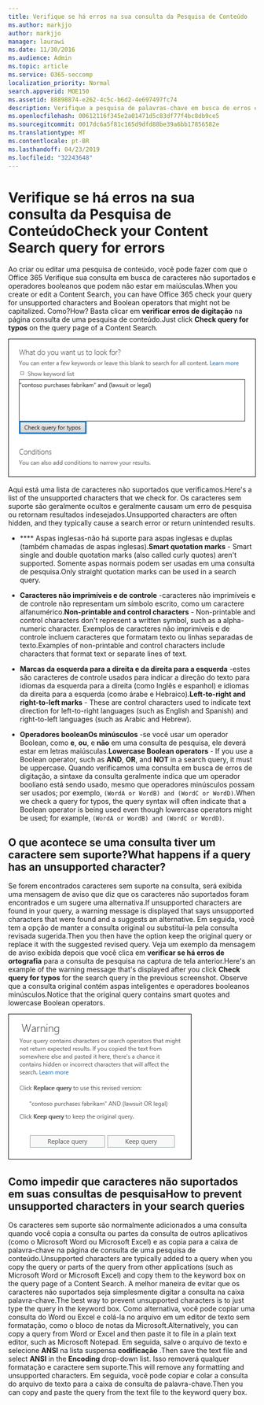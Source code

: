 ```yaml
---
title: Verifique se há erros na sua consulta da Pesquisa de Conteúdo
ms.author: markjjo
author: markjjo
manager: laurawi
ms.date: 11/30/2016
ms.audience: Admin
ms.topic: article
ms.service: O365-seccomp
localization_priority: Normal
search.appverid: MOE150
ms.assetid: 88898874-e262-4c5c-b6d2-4e697497fc74
description: Verifique a pesquisa de palavras-chave em busca de erros e erros de digitação, como caracteres não suportados e operadores booleanos minúsculos, antes de executar a pesquisa. Se encontrarmos um erro, sugeriremos uma consulta revisada.
ms.openlocfilehash: 00612116f345e2a01471d5c83df77f4bc8db9ce5
ms.sourcegitcommit: 0017dc6a5f81c165d9dfd88be39a6bb17856582e
ms.translationtype: MT
ms.contentlocale: pt-BR
ms.lasthandoff: 04/23/2019
ms.locfileid: "32243648"
---
```

# <a name="check-your-content-search-query-for-errors"></a><span data-ttu-id="9a332-104">Verifique se há erros na sua consulta da Pesquisa de Conteúdo</span><span class="sxs-lookup"><span data-stu-id="9a332-104">Check your Content Search query for errors</span></span>

<span data-ttu-id="9a332-105">Ao criar ou editar uma pesquisa de conteúdo, você pode fazer com que o Office 365 Verifique sua consulta em busca de caracteres não suportados e operadores booleanos que podem não estar em maiúsculas.</span><span class="sxs-lookup"><span data-stu-id="9a332-105">When you create or edit a Content Search, you can have Office 365 check your query for unsupported characters and Boolean operators that might not be capitalized.</span></span> <span data-ttu-id="9a332-106">Como?</span><span class="sxs-lookup"><span data-stu-id="9a332-106">How?</span></span> <span data-ttu-id="9a332-107">Basta clicar em **verificar erros de digitação** na página consulta de uma pesquisa de conteúdo.</span><span class="sxs-lookup"><span data-stu-id="9a332-107">Just click **Check query for typos** on the query page of a Content Search.</span></span> 
  
![Clique em "verificar erros de ortografia" para verificar se há caracteres não suportados na consulta de pesquisa.](media/e5314306-cfb2-481d-9b5c-13ce658156e7.png)
  
<span data-ttu-id="9a332-109">Aqui está uma lista de caracteres não suportados que verificamos.</span><span class="sxs-lookup"><span data-stu-id="9a332-109">Here's a list of the unsupported characters that we check for.</span></span> <span data-ttu-id="9a332-110">Os caracteres sem suporte são geralmente ocultos e geralmente causam um erro de pesquisa ou retornam resultados indesejados.</span><span class="sxs-lookup"><span data-stu-id="9a332-110">Unsupported characters are often hidden, and they typically cause a search error or return unintended results.</span></span>
  
- <span data-ttu-id="9a332-111">\*\*\*\* Aspas inglesas-não há suporte para aspas inglesas e duplas (também chamadas de aspas inglesas).</span><span class="sxs-lookup"><span data-stu-id="9a332-111">**Smart quotation marks** - Smart single and double quotation marks (also called curly quotes) aren't supported.</span></span> <span data-ttu-id="9a332-112">Somente aspas normais podem ser usadas em uma consulta de pesquisa.</span><span class="sxs-lookup"><span data-stu-id="9a332-112">Only straight quotation marks can be used in a search query.</span></span> 
    
- <span data-ttu-id="9a332-113">**Caracteres não imprimíveis e de controle** -caracteres não imprimíveis e de controle não representam um símbolo escrito, como um caractere alfanumérico.</span><span class="sxs-lookup"><span data-stu-id="9a332-113">**Non-printable and control characters** - Non-printable and control characters don't represent a written symbol, such as a alpha-numeric character.</span></span> <span data-ttu-id="9a332-114">Exemplos de caracteres não imprimíveis e de controle incluem caracteres que formatam texto ou linhas separadas de texto.</span><span class="sxs-lookup"><span data-stu-id="9a332-114">Examples of non-printable and control characters include characters that format text or separate lines of text.</span></span> 
    
- <span data-ttu-id="9a332-115">**Marcas da esquerda para a direita e da direita para a esquerda** -estes são caracteres de controle usados para indicar a direção do texto para idiomas da esquerda para a direita (como Inglês e espanhol) e idiomas da direita para a esquerda (como árabe e Hebraico).</span><span class="sxs-lookup"><span data-stu-id="9a332-115">**Left-to-right and right-to-left marks** - These are control characters used to indicate text direction for left-to-right languages (such as English and Spanish) and right-to-left languages (such as Arabic and Hebrew).</span></span>
    
- <span data-ttu-id="9a332-116">**Operadores booleanOs minúsculos** -se você usar um operador Boolean, como **e**, **ou**, e **não** em uma consulta de pesquisa, ele deverá estar em letras maiúsculas.</span><span class="sxs-lookup"><span data-stu-id="9a332-116">**Lowercase Boolean operators** - If you use a Boolean operator, such as **AND**, **OR**, and **NOT** in a search query, it must be uppercase.</span></span> <span data-ttu-id="9a332-117">Quando verificamos uma consulta em busca de erros de digitação, a sintaxe da consulta geralmente indica que um operador booliano está sendo usado, mesmo que operadores minúsculos possam ser usados; por exemplo, `(WordA or WordB) and (WordC or WordD)`.</span><span class="sxs-lookup"><span data-stu-id="9a332-117">When we check a query for typos, the query syntax will often indicate that a Boolean operator is being used even though lowercase operators might be used; for example,  `(WordA or WordB) and (WordC or WordD)`.</span></span>
    
## <a name="what-happens-if-a-query-has-an-unsupported-character"></a><span data-ttu-id="9a332-118">O que acontece se uma consulta tiver um caractere sem suporte?</span><span class="sxs-lookup"><span data-stu-id="9a332-118">What happens if a query has an unsupported character?</span></span>

<span data-ttu-id="9a332-119">Se forem encontrados caracteres sem suporte na consulta, será exibida uma mensagem de aviso que diz que os caracteres não suportados foram encontrados e um sugere uma alternativa.</span><span class="sxs-lookup"><span data-stu-id="9a332-119">If unsupported characters are found in your query, a warning message is displayed that says unsupported characters that were found and a suggests an alternative.</span></span> <span data-ttu-id="9a332-120">Em seguida, você tem a opção de manter a consulta original ou substituí-la pela consulta revisada sugerida.</span><span class="sxs-lookup"><span data-stu-id="9a332-120">Then you then have the option keep the original query or replace it with the suggested revised query.</span></span> <span data-ttu-id="9a332-121">Veja um exemplo da mensagem de aviso exibida depois que você clica em **verificar se há erros de ortografia** para a consulta de pesquisa na captura de tela anterior.</span><span class="sxs-lookup"><span data-stu-id="9a332-121">Here's an example of the warning message that's displayed after you click **Check query for typos** for the search query in the previous screenshot.</span></span> <span data-ttu-id="9a332-122">Observe que a consulta original contém aspas inteligentes e operadores booleanos minúsculos.</span><span class="sxs-lookup"><span data-stu-id="9a332-122">Notice that the original query contains smart quotes and lowercase Boolean operators.</span></span> 
  
![Uma mensagem de aviso é exibida com uma revisão sugerida para a consulta](media/23214b30-8e52-412c-bd80-63fb1b3ed52d.png)
  
## <a name="how-to-prevent-unsupported-characters-in-your-search-queries"></a><span data-ttu-id="9a332-124">Como impedir que caracteres não suportados em suas consultas de pesquisa</span><span class="sxs-lookup"><span data-stu-id="9a332-124">How to prevent unsupported characters in your search queries</span></span>

<span data-ttu-id="9a332-125">Os caracteres sem suporte são normalmente adicionados a uma consulta quando você copia a consulta ou partes da consulta de outros aplicativos (como o Microsoft Word ou Microsoft Excel) e as copia para a caixa de palavra-chave na página de consulta de uma pesquisa de conteúdo.</span><span class="sxs-lookup"><span data-stu-id="9a332-125">Unsupported characters are typically added to a query when you copy the query or parts of the query from other applications (such as Microsoft Word or Microsoft Excel) and copy them to the keyword box on the query page of a Content Search.</span></span> <span data-ttu-id="9a332-126">A melhor maneira de evitar que os caracteres não suportados seja simplesmente digitar a consulta na caixa palavra-chave.</span><span class="sxs-lookup"><span data-stu-id="9a332-126">The best way to prevent unsupported characters is to just type the query in the keyword box.</span></span> <span data-ttu-id="9a332-127">Como alternativa, você pode copiar uma consulta do Word ou Excel e colá-la no arquivo em um editor de texto sem formatação, como o bloco de notas da Microsoft.</span><span class="sxs-lookup"><span data-stu-id="9a332-127">Alternatively, you can copy a query from Word or Excel and then paste it to file in a plain text editor, such as Microsoft Notepad.</span></span> <span data-ttu-id="9a332-128">Em seguida, salve o arquivo de texto e selecione **ANSI** na lista suspensa **codificação** .</span><span class="sxs-lookup"><span data-stu-id="9a332-128">Then save the text file and select **ANSI** in the **Encoding** drop-down list.</span></span> <span data-ttu-id="9a332-129">Isso removerá qualquer formatação e caractere sem suporte.</span><span class="sxs-lookup"><span data-stu-id="9a332-129">This will remove any formatting and unsupported characters.</span></span> <span data-ttu-id="9a332-130">Em seguida, você pode copiar e colar a consulta do arquivo de texto para a caixa de consulta de palavra-chave.</span><span class="sxs-lookup"><span data-stu-id="9a332-130">Then you can copy and paste the query from the text file to the keyword query box.</span></span> 
